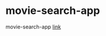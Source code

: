 # movie-search-app
movie-search-app
<a href="https://wrapfr33kzz.github.io/movie-search-app/">link</a>
